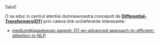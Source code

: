 Salut!

O sa aduc in centrul atentiei dumneavoastra conceputl de [**Differential-Transformers(DT)**](https://medium.com/@jagadeesan.ganesh/differential-transformers-an-advanced-approach-to-efficient-attention-in-nlp-8b9ffd931df5) prin cateva link-uri/referente interesante:

 - [medium@jagadeesan.ganesh: DT-an-advanced-approach-to-efficient-attention-in-NLP](https://medium.com/@jagadeesan.ganesh/differential-transformers-an-advanced-approach-to-efficient-attention-in-nlp-8b9ffd931df5)
